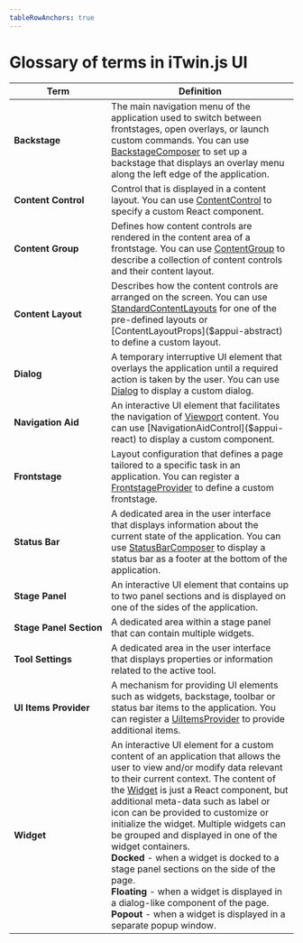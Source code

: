 ```yaml
---
tableRowAnchors: true
---
```


# Glossary of terms in iTwin.js UI

|Term | Definition
|------------|------------|
|**Backstage**|The main navigation menu of the application used to switch between frontstages, open overlays, or launch custom commands. You can use [BackstageComposer]($appui-react) to set up a backstage that displays an overlay menu along the left edge of the application.|
|**Content&nbsp;Control**|Control that is displayed in a content layout. You can use [ContentControl]($appui-react) to specify a custom React component.|
|**Content&nbsp;Group**|Defines how content controls are rendered in the content area of a frontstage. You can use [ContentGroup]($appui-react) to describe a collection of content controls and their content layout.|
|**Content&nbsp;Layout**|Describes how the content controls are arranged on the screen. You can use [StandardContentLayouts]($appui-abstract) for one of the pre-defined layouts or [ContentLayoutProps]($appui-abstract) to define a custom layout.|
|**Dialog**|A temporary interruptive UI element that overlays the application until a required action is taken by the user. You can use [Dialog](https://itwinui.bentley.com/docs/dialog) to display a custom dialog.|
|**Navigation&nbsp;Aid**|An interactive UI element that facilitates the navigation of [Viewport]($core-frontend) content. You can use [NavigationAidControl]($appui-react) to display a custom component.|
|**Frontstage**|Layout configuration that defines a page tailored to a specific task in an application. You can register a [FrontstageProvider]($appui-react) to define a custom frontstage.|
|**Status&nbsp;Bar**|A dedicated area in the user interface that displays information about the current state of the application. You can use [StatusBarComposer]($appui-react) to display a status bar as a footer at the bottom of the application.|
|**Stage&nbsp;Panel**|An interactive UI element that contains up to two panel sections and is displayed on one of the sides of the application.|
|**Stage&nbsp;Panel&nbsp;Section**|A dedicated area within a stage panel that can contain multiple widgets.|
|**Tool&nbsp;Settings**|A dedicated area in the user interface that displays properties or information related to the active tool.|
|**UI&nbsp;Items&nbsp;Provider**|A mechanism for providing UI elements such as widgets, backstage, toolbar or status bar items to the application. You can register a [UiItemsProvider]($appui-react) to provide additional items.|
|**Widget**|An interactive UI element for a custom content of an application that allows the user to view and/or modify data relevant to their current context. The content of the [Widget]($appui-react) is just a React component, but additional meta-data such as label or icon can be provided to customize or initialize the widget. Multiple widgets can be grouped and displayed in one of the widget containers.<br/>**Docked** - when a widget is docked to a stage panel sections on the side of the page.<br/>**Floating** - when a widget is displayed in a dialog-like component of the page.<br/>**Popout** - when a widget is displayed in a separate popup window.|
